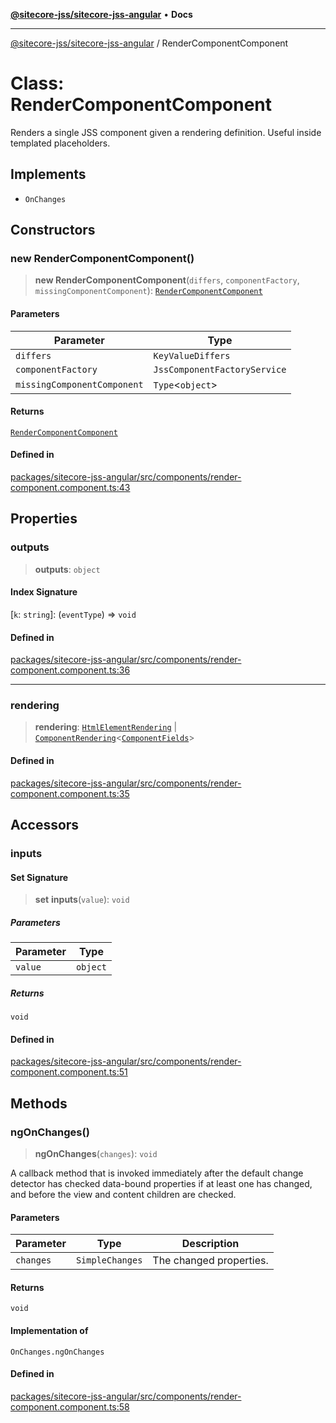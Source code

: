 [**@sitecore-jss/sitecore-jss-angular**](../README.md) • **Docs**

***

[@sitecore-jss/sitecore-jss-angular](../README.md) / RenderComponentComponent

# Class: RenderComponentComponent

Renders a single JSS component given a rendering definition.
Useful inside templated placeholders.

## Implements

- `OnChanges`

## Constructors

### new RenderComponentComponent()

> **new RenderComponentComponent**(`differs`, `componentFactory`, `missingComponentComponent`): [`RenderComponentComponent`](RenderComponentComponent.md)

#### Parameters

| Parameter | Type |
| ------ | ------ |
| `differs` | `KeyValueDiffers` |
| `componentFactory` | `JssComponentFactoryService` |
| `missingComponentComponent` | `Type`\<`object`\> |

#### Returns

[`RenderComponentComponent`](RenderComponentComponent.md)

#### Defined in

[packages/sitecore-jss-angular/src/components/render-component.component.ts:43](https://github.com/Sitecore/jss/blob/5454a428df58963ed2d13614972a821a22191cb6/packages/sitecore-jss-angular/src/components/render-component.component.ts#L43)

## Properties

### outputs

> **outputs**: `object`

#### Index Signature

 \[`k`: `string`\]: (`eventType`) => `void`

#### Defined in

[packages/sitecore-jss-angular/src/components/render-component.component.ts:36](https://github.com/Sitecore/jss/blob/5454a428df58963ed2d13614972a821a22191cb6/packages/sitecore-jss-angular/src/components/render-component.component.ts#L36)

***

### rendering

> **rendering**: [`HtmlElementRendering`](../interfaces/HtmlElementRendering.md) \| [`ComponentRendering`](../interfaces/ComponentRendering.md)\<[`ComponentFields`](../interfaces/ComponentFields.md)\>

#### Defined in

[packages/sitecore-jss-angular/src/components/render-component.component.ts:35](https://github.com/Sitecore/jss/blob/5454a428df58963ed2d13614972a821a22191cb6/packages/sitecore-jss-angular/src/components/render-component.component.ts#L35)

## Accessors

### inputs

#### Set Signature

> **set** **inputs**(`value`): `void`

##### Parameters

| Parameter | Type |
| ------ | ------ |
| `value` | `object` |

##### Returns

`void`

#### Defined in

[packages/sitecore-jss-angular/src/components/render-component.component.ts:51](https://github.com/Sitecore/jss/blob/5454a428df58963ed2d13614972a821a22191cb6/packages/sitecore-jss-angular/src/components/render-component.component.ts#L51)

## Methods

### ngOnChanges()

> **ngOnChanges**(`changes`): `void`

A callback method that is invoked immediately after the
default change detector has checked data-bound properties
if at least one has changed, and before the view and content
children are checked.

#### Parameters

| Parameter | Type | Description |
| ------ | ------ | ------ |
| `changes` | `SimpleChanges` | The changed properties. |

#### Returns

`void`

#### Implementation of

`OnChanges.ngOnChanges`

#### Defined in

[packages/sitecore-jss-angular/src/components/render-component.component.ts:58](https://github.com/Sitecore/jss/blob/5454a428df58963ed2d13614972a821a22191cb6/packages/sitecore-jss-angular/src/components/render-component.component.ts#L58)
